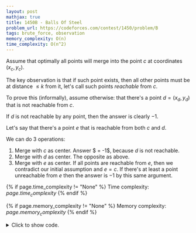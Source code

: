 ```yaml
---
layout: post
mathjax: true
title: 1450B - Balls Of Steel
problem_url: https://codeforces.com/contest/1450/problem/B
tags: brute_force, observation
memory_complexity: O(n)
time_complexity: O(n^2)
---
```


Assume that optimally all points will merge into the point $c$ at coordinates
$(x_c, y_c)$.

The key observation is that if such point exists, then all other points must
be at distance $\leq k$ from it, let's call such points *reachable* from $c$.

To prove this (informally), assume otherwise: that there's a point
$d=(x_d,y_d)$ that is not reachable from $c$.

If $d$ is not reachable by any point, then the answer is clearly $-1$.

Let's say that there's a point $e$ that is reachable from both $c$ and $d$.

We can do 3 operations:
1. Merge with $c$ as center. Answer $ = -1$, because $d$ is not reachable.
2. Merge with $d$ as center. The opposite as above.
3. Merge with $e$ as center. If all points are reachable from $e$, then we
contradict our initial assumption and $e = c$. If there's at least a point
unreachable from $e$ then the answer is $-1$ by this same argument.


{% if page.time_complexity != "None" %}
Time complexity: ${{ page.time_complexity }}$
{% endif %}

{% if page.memory_complexity != "None" %}
Memory complexity: ${{ page.memory_complexity }}$
{% endif %}

<details>
<summary>
<p style="display:inline">Click to show code.</p>
</summary>
```cpp
{% raw %}
using namespace std;
using ll = long long;
using ii = pair<int, int>;
using vi = vector<int>;
template <typename InputIterator,
          typename T = typename iterator_traits<InputIterator>::value_type>
void read_n(InputIterator it, int n)
{
    copy_n(istream_iterator<T>(cin), n, it);
}
template <typename InputIterator,
          typename T = typename iterator_traits<InputIterator>::value_type>
void write(InputIterator first, InputIterator last, const char *delim = "\n")
{
    copy(first, last, ostream_iterator<T>(cout, delim));
}
ll dist(ii a, ii b)
{
    return abs(a.first - b.first) + abs(a.second - b.second);
}
int solve(vector<ii> &points, int k)
{
    for (auto a : points)
    {
        bool flag = true;
        for (auto b : points)
        {
            if (dist(a, b) > k)
            {
                flag = false;
                break;
            }
        }
        if (flag)
            return 1;
    }
    return -1;
}
int main(void)
{
    ios::sync_with_stdio(false), cin.tie(NULL);
    int t;
    cin >> t;
    while (t--)
    {
        int n, k;
        cin >> n >> k;
        vector<ii> points(n);
        for (auto &[x, y] : points)
            cin >> x >> y;
        cout << solve(points, k) << endl;
    }
    return 0;
}

{% endraw %}
```
</details>

